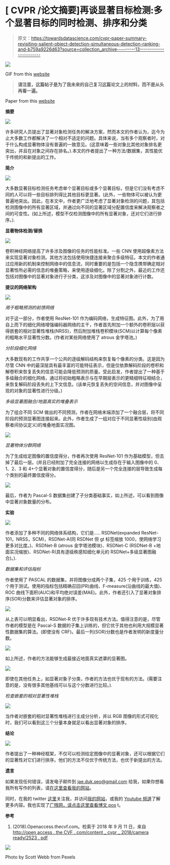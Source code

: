 # [ CVPR /论文摘要]再谈显著目标检测:多个显著目标的同时检测、排序和分类

> 原文：<https://towardsdatascience.com/cvpr-paper-summary-revisiting-salient-object-detection-simultaneous-detection-ranking-and-b759a9226d63?source=collection_archive---------13----------------------->

![](img/6a501ae66a1f5f26ca080b418c508890.png)

GIF from this [website](https://giphy.com/gifs/montereybayaquarium-face-otter-sea-1xlGfZ07Dq62jqKT9t)

> **请注意，这篇帖子是为了我未来的自己复习这篇论文上的材料，而不是从头再看一遍。**

Paper from this [website](http://openaccess.thecvf.com/content_cvpr_2018/CameraReady/2523.pdf)

**摘要**

![](img/fbf329b26296f715d5d8528488f594f6.png)

许多研究人员提出了显著对象检测任务的解决方案，然而本文的作者认为，迄今为止大多数工作都解决了一个相对不适定的问题。具体来说，当有多个观察者时，对于什么构成显著物体没有普遍的一致意见。(这意味着一些对象比其他对象排名更突出，并且在对象之间存在排名。).本文的作者提出了一种方法/数据集，其性能优于传统的和新提出的工作。

**简介**

![](img/1010867e02a49d9b530df3cdd5c9269d.png)

大多数显著目标检测任务考虑单个显著目标或多个显著目标，但是它们没有考虑不同的人可以将一些目标排列得比其他目标更显著。(此外，一些物体可以被认为更普遍地突出。因此，在本文中，作者更广泛地考虑了显著对象检测的问题，其包括检测图像中的所有显著区域，并通过向不同的显著区域分配置信度来解决观察者之间的可变性。(如上所述，模型不仅检测图像中的所有显著对象，还对它们进行排序。).

**显著物体检测/替换**

![](img/11b5799912d1645b934fb18d168908ef.png)

卷积神经网络提高了许多涉及图像的任务的性能标准。一些 CNN 使用超像素方法来实现显著对象检测。其他方法包括使用快捷连接来聚合多级特征。本文的作者通过应用新的机制来控制网络中的信息流，同时重要的是包括一个隐含携带确定相对显著性所必需的信息的堆叠策略，来使用逐级细化。除了分割之外，最近的工作还包括对图像中的显著对象进行子分类，这涉及对图像中的显著对象进行计数。

**提议的网络架构**

![](img/60424950808bc8a8409cd745e89bded0.png)

*用于粗略预测的前馈网络*

对于这一部分，作者使用 ResNet-101 作为编码网络，生成特征图。此外，为了用自上而下的细化网络增强编码器网络的主干，作者首先附加一个额外的卷积层以获得嵌套的相对显著性堆栈(NRSS)，然后附加堆栈卷积模块(SCM)以计算每个像素的粗略水平显著性分数。(作者对某些网络使用了 atrous 金字塔池。)

*分阶段细化网络*

大多数现有的工作共享一个公共的逐级解码结构来恢复每个像素的分类。这是因为尽管 CNN 中的最深层具有最丰富的可能特征表示，但是仅依靠解码阶段的卷积和解卷积来恢复丢失的信息可能会降低预测的质量。受此启发，作者提出了一种基于多级融合的细化网络，通过将初始粗略表示与在早期层表示的更精细特征相结合，来恢复解码阶段丢失的上下文信息。(该单元恢复丢失的空间信息，并对图像中呈现的对象的显著性进行分级。)

*多级显著图融合/地面真实的堆叠表示*

为了组合不同 SCM 做出的不同预测，作者在网络末端添加了一个融合层，将不同阶段的预测显著图连接起来。此外，作者生成了一组对应于不同显著性级别(由观察者间协议定义)的堆叠地面实况图。

![](img/4ff65fe3b6bfa6ff2ed003a49c9a461a.png)

*显著物体分群网络*

为了生成给定图像的置信度得分，作者再次使用 ResNet-101 作为基础模型，但去掉了最后一层。(并且已经附加了完全连接的网络以生成存在于输入图像中的 0、1、2、3 和 4+个显著对象的置信度得分，随后是另一个完全连接的层导致生成每个类别的最终置信度得分。

![](img/0ad32f007de7724c0c67407b8af3ed02.png)

最后，作者为 Pascal-S 数据集创建了子分类基础事实，如上所述，可以看到图像中显著对象数量的分布。

**实验**

![](img/f26432a6e0976af2833e3d2d959b6a00.png)

作者添加了多种不同的网络体系结构，它们是…..
RSDNet(expanded ResNet-101，NRSS，SCM)，RSDNet-A(同 RSDNet 但 gt 标签缩放 1000，使网络学习更多对比度。)、RSDNet-B (atrous 金字塔池模块)、RSDNet-C (RSDNet-B +地面实况缩放)、RSDNet-R(具有逐级秩感知细化单元的 RSDNet+多级显著图融合)。).

*数据集和评估指标*

作者使用了 PASCAL 的数据集，并将图像分成两个子集，425 个用于训练，425 个用于测试。使用的指标包括精确召回(PR)曲线、F-measure(沿曲线的最大值)、ROC 曲线下面积(AUC)和平均绝对误差(MAE)。此外，作者还引入了显著对象排序(SOR)分数来评估显著对象的排序。

![](img/555e628eca23b0150694c88eb030f469.png)

从上表可以明显看出，RSDNet-R 优于许多现有技术方法。值得注意的是，尽管作者的模型是在 Pascal-S 数据的子集上训练的，但它优于其他也利用大规模显著性数据集的算法。(即使没有 CRF)。最后一列(SOR)分数也是作者发明的新度量分数。

![](img/d02edf77dc9b74ada1ea36ea7fdc5243.png)

如上所述，作者的方法能够生成最接近地面真实遮罩的显著图。

![](img/7195f2610f325054afa0d681197ffebe.png)

即使在其他任务上，如显著对象子分类，作者的方法也优于现有的方法。(需要注意的是，没有很多其他基线可以与这个分数进行比较。).

*检查嵌套的相对显著性堆栈*

![](img/a00ad9c31bf9018fe62c6bde2ea23c2e.png)

当作者对嵌套的相对显著性堆栈进行主成分分析，并以 RGB 图像的形式可视化时，我们可以看到这三个分量本身就足以看出显著对象的排序。

**结论**

![](img/0fcd23fdb390e39ddd15ec083c30ba92.png)

作者提出了一种神经框架，不仅可以检测给定图像中的显著对象，还可以根据它们的显著性对它们进行排序。他们的方法不仅优于传统方法，也优于新提出的方法。

**遗言**

如果发现任何错误，请发电子邮件到 jae.duk.seo@gmail.com 给我，如果你想看我所有写作的列表，请[在这里查看我的网站](https://jaedukseo.me/)。

同时，在我的 twitter [这里](https://twitter.com/JaeDukSeo)关注我，并访问[我的网站](https://jaedukseo.me/)，或我的 [Youtube 频道](https://www.youtube.com/c/JaeDukSeo)了解更多内容。我也实现了[广残网，请点击这里查看博文 pos](https://medium.com/@SeoJaeDuk/wide-residual-networks-with-interactive-code-5e190f8f25ec) t。

**参考**

1.  (2018).Openaccess.thecvf.com。检索于 2018 年 9 月 11 日，来自[http://open access . the CVF . com/content _ cvpr _ 2018/camera ready/2523 . pdf](http://openaccess.thecvf.com/content_cvpr_2018/CameraReady/2523.pdf)

![](img/31a3d6bef20910ab5f1322de4db97197.png)

Photo by Scott Webb from Pexels